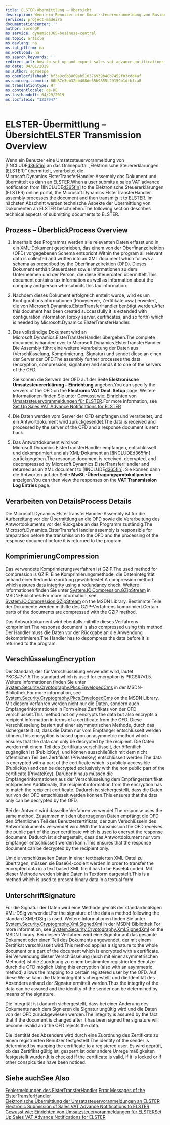 ```yaml
---
title: ELSTER-Übermittlung – Übersicht
description: Wenn ein Benutzer eine Umsatzsteuervoranmeldung von Business Central an das Onlineportal „Elektronische Steuererklärungen (ELSTER)” übermittelt, verarbeitet die Microsoft.Dynamics.ElsterTransferHandler-Assembly das Dokument und übermittelt es dann an ELSTER.
services: project-madeira
documentationcenter: ''
author: SorenGP
ms.service: dynamics365-business-central
ms.topic: article
ms.devlang: na
ms.tgt_pltfrm: na
ms.workload: na
ms.search.keywords: ''
redirect_url: how-to-set-up-and-export-sales-vat-advance-notifications.md
ms.date: 04/01/2019
ms.author: sgroespe
ms.openlocfilehash: bf3a9c6b3869ab510376939b48b7452f03cdd4af
ms.sourcegitcommit: 60b87e5eb32bb408dd65b9855c29159b1dfbfca8
ms.translationtype: HT
ms.contentlocale: de-DE
ms.lasthandoff: 04/29/2019
ms.locfileid: "1237947"
---
```

# <a name="elster-transmission-overview"></a><span data-ttu-id="0dad9-103">ELSTER-Übermittlung – Übersicht</span><span class="sxs-lookup"><span data-stu-id="0dad9-103">ELSTER Transmission Overview</span></span>
<span data-ttu-id="0dad9-104">Wenn ein Benutzer eine Umsatzsteuervoranmeldung von [!INCLUDE[d365fin](../../includes/d365fin_md.md)] an das Onlineportal „Elektronische Steuererklärungen (ELSTER)” übermittelt, verarbeitet die Microsoft.Dynamics.ElsterTransferHandler-Assembly das Dokument und übermittelt es dann an ELSTER.</span><span class="sxs-lookup"><span data-stu-id="0dad9-104">When a user submits a sales VAT advance notification from [!INCLUDE[d365fin](../../includes/d365fin_md.md)] to the Elektronische Steuererklärungen (ELSTER) online portal, the Microsoft.Dynamics.ElsterTransferHandler assembly processes the document and then transmits it to ELSTER.</span></span> <span data-ttu-id="0dad9-105">Im nächsten Abschnitt werden technische Aspekte der Übermittlung von Dokumenten an ELSTER beschrieben.</span><span class="sxs-lookup"><span data-stu-id="0dad9-105">The following section describes technical aspects of submitting documents to ELSTER.</span></span>  

## <a name="process-overview"></a><span data-ttu-id="0dad9-106">Prozess – Überblick</span><span class="sxs-lookup"><span data-stu-id="0dad9-106">Process Overview</span></span>  

1.  <span data-ttu-id="0dad9-107">Innerhalb des Programms werden alle relevanten Daten erfasst und in ein XML-Dokument geschrieben, das einem von der Oberfinanzdirektion (OFD) vorgegebenen Schema entspricht.</span><span class="sxs-lookup"><span data-stu-id="0dad9-107">Within the program all relevant data is collected and written into an XML document which follows a schema as prescribed by the Oberfinanzdirektion (OFD).</span></span> <span data-ttu-id="0dad9-108">Dieses Dokument enthält Steuerdaten sowie Informationen zu dem Unternehmen und der Person, die diese Steuerdaten übermittelt.</span><span class="sxs-lookup"><span data-stu-id="0dad9-108">This document contains tax information as well as information about the company and person who submits this tax information.</span></span>  
2.  <span data-ttu-id="0dad9-109">Nachdem dieses Dokument erfolgreich erstellt wurde, wird es um Konfigurationsinformationen (Proxyserver, Zertifikate usw.) erweitert, die von Microsoft.Dynamics.ElsterTransferHandler benötigt werden.</span><span class="sxs-lookup"><span data-stu-id="0dad9-109">After this document has been created successfully it is extended with configuration information (proxy server, certificates, and so forth) which is needed by Microsoft.Dynamics.ElsterTransferHandler.</span></span>  
3.  <span data-ttu-id="0dad9-110">Das vollständige Dokument wird an Microsoft.Dynamics.ElsterTransferHandler übergeben.</span><span class="sxs-lookup"><span data-stu-id="0dad9-110">The complete document is handed over to Microsoft.Dynamics.ElsterTransferHandler.</span></span> <span data-ttu-id="0dad9-111">Die Assembly führt eine weitere Verarbeitung der Daten aus (Verschlüsselung, Komprimierung, Signatur) und sendet diese an einen der Server der OFD.</span><span class="sxs-lookup"><span data-stu-id="0dad9-111">The assembly further processes the data (encryption, compression, signature) and sends it to one of the servers of the OFD.</span></span>  

    <span data-ttu-id="0dad9-112">Sie können die Servern der OFD auf der Seite **Elektronische Umsatzsteuererklärung – Einrichtung** angeben.</span><span class="sxs-lookup"><span data-stu-id="0dad9-112">You can specify the servers of the OFD on the **Electronic VAT Decl. Setup** page.</span></span> <span data-ttu-id="0dad9-113">Weitere Informationen finden Sie unter [Gewusst wie: Einrichten von Umsatzsteuervoranmeldungen für ELSTER](how-to-set-up-sales-vat-advance-notifications-for-elster.md).</span><span class="sxs-lookup"><span data-stu-id="0dad9-113">For more information, see [Set Up Sales VAT Advance Notifications for ELSTER](how-to-set-up-sales-vat-advance-notifications-for-elster.md)</span></span>  

4.  <span data-ttu-id="0dad9-114">Die Daten werden vom Server der OFD empfangen und verarbeitet, und ein Antwortdokument wird zurückgesendet.</span><span class="sxs-lookup"><span data-stu-id="0dad9-114">The data is received and processed by the server of the OFD and a response document is sent back.</span></span>  
5.  <span data-ttu-id="0dad9-115">Das Antwortdokument wird von Microsoft.Dynamics.ElsterTransferHandler empfangen, entschlüsselt und dekomprimiert und als XML-Dokument an [!INCLUDE[d365fin](../../includes/d365fin_md.md)] zurückgegeben.</span><span class="sxs-lookup"><span data-stu-id="0dad9-115">The response document is received, decrypted, and decompressed by Microsoft.Dynamics.ElsterTransferHandler and returned as an XML document to [!INCLUDE[d365fin](../../includes/d365fin_md.md)].</span></span> <span data-ttu-id="0dad9-116">Sie können dann die Antworten auf der Seite **MwSt.-Übertragungsprotokollposten** anzeigen.</span><span class="sxs-lookup"><span data-stu-id="0dad9-116">You can then view the responses on the **VAT Transmission Log Entries** page.</span></span>  

## <a name="process-details"></a><span data-ttu-id="0dad9-117">Verarbeiten von Details</span><span class="sxs-lookup"><span data-stu-id="0dad9-117">Process Details</span></span>  
<span data-ttu-id="0dad9-118">Die Microsoft.Dynamics.ElsterTransferHandler-Assembly ist für die Aufbereitung vor der Übermittlung an die OFD sowie die Verarbeitung des Antwortdokuments vor der Rückgabe an das Programm zuständig.</span><span class="sxs-lookup"><span data-stu-id="0dad9-118">The Microsoft.Dynamics.ElsterTransferHandler assembly is responsible for preparation before the transmission to the OFD and the processing of the response document before it is returned to the program.</span></span>  

## <a name="compression"></a><span data-ttu-id="0dad9-119">Komprimierung</span><span class="sxs-lookup"><span data-stu-id="0dad9-119">Compression</span></span>  
<span data-ttu-id="0dad9-120">Das verwendete Komprimierungsverfahren ist GZIP.</span><span class="sxs-lookup"><span data-stu-id="0dad9-120">The used method for compression is GZIP.</span></span> <span data-ttu-id="0dad9-121">Eine Komprimierungsmethode, die Datenintegrität anhand einer Redundanzprüfung gewährleistet.</span><span class="sxs-lookup"><span data-stu-id="0dad9-121">A compression method which assures data integrity using a redundancy check.</span></span> <span data-ttu-id="0dad9-122">Weitere Informationen finden Sie unter [System.IO.Compression.GZipStream](https://go.microsoft.com/fwlink/?LinkId=200710) in MSDN-Bibliothek.</span><span class="sxs-lookup"><span data-stu-id="0dad9-122">For more information, see [System.IO.Compression.GZipStream](https://go.microsoft.com/fwlink/?LinkId=200710) on the MSDN Library.</span></span> <span data-ttu-id="0dad9-123">Bestimmte Teile der Dokumente werden mithilfe des GZIP-Verfahrens komprimiert.</span><span class="sxs-lookup"><span data-stu-id="0dad9-123">Certain parts of the documents are compressed with the GZIP method.</span></span>  

<span data-ttu-id="0dad9-124">Das Antwortdokument wird ebenfalls mithilfe dieses Verfahrens komprimiert.</span><span class="sxs-lookup"><span data-stu-id="0dad9-124">The response document is also compressed using this method.</span></span> <span data-ttu-id="0dad9-125">Der Handler muss die Daten vor der Rückgabe an die Anwendung dekomprimieren.</span><span class="sxs-lookup"><span data-stu-id="0dad9-125">The Handler has to decompress the data before it is returned to the program.</span></span>  

## <a name="encryption"></a><span data-ttu-id="0dad9-126">Verschlüsselung</span><span class="sxs-lookup"><span data-stu-id="0dad9-126">Encryption</span></span>  
<span data-ttu-id="0dad9-127">Der Standard, der für Verschlüsselung verwendet wird, lautet PKCS#7v1.5.</span><span class="sxs-lookup"><span data-stu-id="0dad9-127">The standard which is used for encryption is PKCS#7v1.5.</span></span> <span data-ttu-id="0dad9-128">Weitere Informationen finden Sie unter [System.Security.Cryptography.Pkcs.EnvelopedCms](https://go.microsoft.com/fwlink/?LinkId=200708) in der MSDN-Bibliothek.</span><span class="sxs-lookup"><span data-stu-id="0dad9-128">For more information, see [System.Security.Cryptography.Pkcs.EnvelopedCms](https://go.microsoft.com/fwlink/?LinkId=200708) on the MSDN Library.</span></span> <span data-ttu-id="0dad9-129">Mit diesem Verfahren werden nicht nur die Daten, sondern auch Empfängerinformationen in Form eines Zertifikats von der OFD verschlüsselt.</span><span class="sxs-lookup"><span data-stu-id="0dad9-129">This method not only encrypts the data but also encrypts a recipient information in terms of a certificate from the OFD.</span></span> <span data-ttu-id="0dad9-130">Diese Verschlüsselung basiert auf einer asymmetrischen Methode, durch das sichergestellt ist, dass die Daten nur vom Empfänger entschlüsselt werden können.</span><span class="sxs-lookup"><span data-stu-id="0dad9-130">This encryption is based upon an asymmetric method which ensures that the data can only be decrypted by the recipient.</span></span> <span data-ttu-id="0dad9-131">Die Daten werden mit einem Teil des Zertifikats verschlüsselt, der öffentlich zugänglich ist (PublicKey), und können ausschließlich mit dem nicht öffentlichen Teil des Zertifikats (PrivateKey) entschlüsselt werden.</span><span class="sxs-lookup"><span data-stu-id="0dad9-131">The data is encrypted with a part of the certificate which is publicly accessible (PublicKey) and can be decrypted exclusively with the non public part of the certificate (PrivateKey).</span></span> <span data-ttu-id="0dad9-132">Darüber hinaus müssen die Empfängerinformationen aus der Verschlüsselung dem Empfängerzertifikat entsprechen.</span><span class="sxs-lookup"><span data-stu-id="0dad9-132">Additionally, the recipient information from the encryption has to match the recipient certificate.</span></span> <span data-ttu-id="0dad9-133">Dadurch ist sichergestellt, dass die Daten nur von der OFD entschlüsselt werden können.</span><span class="sxs-lookup"><span data-stu-id="0dad9-133">This ensures that the data only can be decrypted by the OFD.</span></span>  

<span data-ttu-id="0dad9-134">Bei der Antwort wird dasselbe Verfahren verwendet.</span><span class="sxs-lookup"><span data-stu-id="0dad9-134">The response uses the same method.</span></span> <span data-ttu-id="0dad9-135">Zusammen mit den übertragenen Daten empfängt die OFD den öffentlichen Teil des Benutzerzertifikats, der zum Verschlüsseln des Antwortdokuments verwendet wird.</span><span class="sxs-lookup"><span data-stu-id="0dad9-135">With the transmission the OFD receives the public part of the user certificate which is used to encrypt the response document.</span></span> <span data-ttu-id="0dad9-136">Dadurch ist sichergestellt, dass das Antwortdokument nur vom Empfänger entschlüsselt werden kann.</span><span class="sxs-lookup"><span data-stu-id="0dad9-136">This ensures that the response document can be decrypted by the recipient only.</span></span>  

<span data-ttu-id="0dad9-137">Um die verschlüsselten Daten in einer textbasierten XML-Datei zu übertragen, müssen sie Base64-codiert werden.</span><span class="sxs-lookup"><span data-stu-id="0dad9-137">In order to transfer the encrypted data in a text based XML file it has to be Base64 coded.</span></span> <span data-ttu-id="0dad9-138">Mit dieser Methode werden binäre Daten in Textform dargestellt.</span><span class="sxs-lookup"><span data-stu-id="0dad9-138">This is a method which is used to present binary data in a textual form.</span></span>  

## <a name="signature"></a><span data-ttu-id="0dad9-139">Unterschrift</span><span class="sxs-lookup"><span data-stu-id="0dad9-139">Signature</span></span>  
<span data-ttu-id="0dad9-140">Für die Signatur der Daten wird eine Methode gemäß der standardmäßigen XML-DSig verwendet.</span><span class="sxs-lookup"><span data-stu-id="0dad9-140">For the signature of the data a method following the standard XML-DSig is used.</span></span> <span data-ttu-id="0dad9-141">Weitere Informationen finden Sie unter [System.Security.Cryptography.Xml.SignedXml](https://go.microsoft.com/fwlink/?LinkId=200709) in der MSDN-Bibliothek.</span><span class="sxs-lookup"><span data-stu-id="0dad9-141">For more information, see [System.Security.Cryptography.Xml.SignedXml](https://go.microsoft.com/fwlink/?LinkId=200709) on the MSDN Library.</span></span> <span data-ttu-id="0dad9-142">Bei diesem Verfahren wird eine Signatur auf das gesamte Dokument oder einen Teil des Dokuments angewendet, der mit einem Zertifikat verschlüsselt wird.</span><span class="sxs-lookup"><span data-stu-id="0dad9-142">This method applies a signature to the whole document or a part of the document which is encrypted with a certificate.</span></span> <span data-ttu-id="0dad9-143">Bei Verwendung dieser Verschlüsselung (auch mit einer asymmetrischen Methode) ist die Zuordnung zu einem bestimmten registrierten Benutzer durch die OFD möglich.</span><span class="sxs-lookup"><span data-stu-id="0dad9-143">Using this encryption (also with an asymmetric method) allows the mapping to a certain registered user by the OFD.</span></span> <span data-ttu-id="0dad9-144">Auf diese Weise kann die Datenintegrität sichergestellt und die Identität des Absenders anhand der Signatur ermittelt werden.</span><span class="sxs-lookup"><span data-stu-id="0dad9-144">Thus the integrity of the data can be assured and the identity of the sender can be determined by means of the signature.</span></span>  

<span data-ttu-id="0dad9-145">Die Integrität ist dadurch sichergestellt, dass bei einer Änderung des Dokuments nach dem Signieren die Signatur ungültig wird und die Daten von der OFD zurückgewiesen werden.</span><span class="sxs-lookup"><span data-stu-id="0dad9-145">The integrity is assured by the fact that if the document is changed after it has been signed the signature will become invalid and the OFD rejects the data.</span></span>  

<span data-ttu-id="0dad9-146">Die Identität des Absenders wird durch eine Zuordnung des Zertifikats zu einem registrierten Benutzer festgestellt.</span><span class="sxs-lookup"><span data-stu-id="0dad9-146">The identity of the sender is determined by mapping the certificate to a registered user.</span></span> <span data-ttu-id="0dad9-147">Es wird geprüft, ob das Zertifikat gültig ist, gesperrt ist oder andere Unregelmäßigkeiten festgestellt wurden.</span><span class="sxs-lookup"><span data-stu-id="0dad9-147">It is checked if the certificate is valid, if it is locked or if other conspicuities have been noticed.</span></span>  

## <a name="see-also"></a><span data-ttu-id="0dad9-148">Siehe auch</span><span class="sxs-lookup"><span data-stu-id="0dad9-148">See Also</span></span>  
 <span data-ttu-id="0dad9-149">[Fehlermeldungen des ElsterTransferHandler](error-messages-of-the-elstertransferhandler.md) </span><span class="sxs-lookup"><span data-stu-id="0dad9-149">[Error Messages of the ElsterTransferHandler](error-messages-of-the-elstertransferhandler.md) </span></span>  
 <span data-ttu-id="0dad9-150">[Elektronische Übermittlung der Umsatzsteuervoranmeldungen an ELSTER](electronic-submission-of-sales-vat-advance-notifications-to-elster.md) </span><span class="sxs-lookup"><span data-stu-id="0dad9-150">[Electronic Submission of Sales VAT Advance Notifications to ELSTER](electronic-submission-of-sales-vat-advance-notifications-to-elster.md) </span></span>  
 [<span data-ttu-id="0dad9-151">Gewusst wie: Einrichten von Umsatzsteuervoranmeldungen für ELSTER</span><span class="sxs-lookup"><span data-stu-id="0dad9-151">Set Up Sales VAT Advance Notifications for ELSTER</span></span>](how-to-set-up-sales-vat-advance-notifications-for-elster.md)
